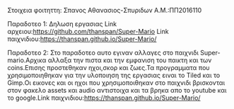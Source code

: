 Στοιχεια φοιτηττη:
Σπανος Αθανασιος-Σπυριδων
Α.Μ.:ΠΠ2016110

Παραδοτεο 1:
Δηλωση εργασιας
Link αρχειου:https://github.com/thanspan/Super-Mario
Link παιχνιδιου:https://thanspan.github.io/Super-Mario/

Παραδοτεο 2:
Στο παραδοτεο αυτο εγιναν αλλαγες στο παιχνιδι Super-mario.Αρχικα αλλαξα την πιστα και την εμφανιση του παικτη και των coins.Επισης προστεθηκαν ηχοι,σκορ και ζωες.Τα προγραμματα που χρησιμοποιηθηκαν για την υλοποιηση της εργασιας ειναι το Tiled και το Gimp.Οι εικονες και οι ηχοι που χρησιμοποιθηκαν στο παιχνιδι βρισκονται στον φακελο assets και audio αντιστοιχα και τα βρηκα απο το youtube και το google.Link παιχνιδιου:https://thanspan.github.io/Super-Mario/
